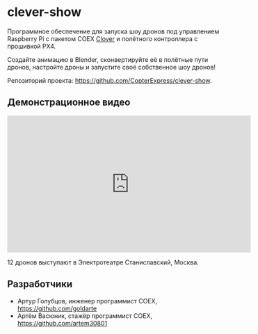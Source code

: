 # clever-show

Программное обеспечение для запуска шоу дронов под управлением Raspberry Pi с пакетом COEX [Clover](https://github.com/CopterExpress/clever) и полётного контроллера с прошивкой PX4.

Создайте анимацию в Blender, сконвертируйте её в полётные пути дронов, настройте дроны и запустите своё собственное шоу дронов!

Репозиторий проекта: https://github.com/CopterExpress/clever-show.

## Демонстрационное видео

<iframe width="560" height="315" src="https://www.youtube.com/embed/HdHbZFz7nR0" frameborder="0" allow="accelerometer; autoplay; encrypted-media; gyroscope; picture-in-picture" allowfullscreen></iframe>

12 дронов выступают в Электротеатре Станиславский, Москва.

## Разработчики

* Артур Голубцов, инженер программист COEX, https://github.com/goldarte
* Артём Васюник, стажёр программист COEX, https://github.com/artem30801
